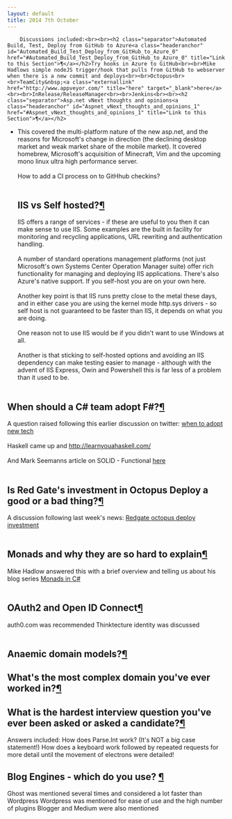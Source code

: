 ```yaml
---
layout: default
title: 2014 7th October
---
```


		Discussions included:<br><br><h2 class="separator">Automated Build, Test, Deploy from GitHub to Azure<a class="headeranchor" id="Automated_Build_Test_Deploy_from_GitHub_to_Azure_0" href="#Automated_Build_Test_Deploy_from_GitHub_to_Azure_0" title="Link to this Section">¶</a></h2>Try hooks in Azure to GitHub<br><br>Mike Hadlows simple nodeJS trigger/hook that pulls from GitHub to webserver when there is a new commit and deploys<br><br>Octopus<br><br>TeamCity&nbsp;<a class="externallink" href="http://www.appveyor.com/" title="here" target="_blank">here</a><br><br>InRelease/ReleaseManager<br><br>Jenkins<br><br><h2 class="separator">Asp.net vNext thoughts and opinions<a class="headeranchor" id="Aspnet_vNext_thoughts_and_opinions_1" href="#Aspnet_vNext_thoughts_and_opinions_1" title="Link to this Section">¶</a></h2>
- This covered the multi-platform nature of the new asp.net, and the reasons for Microsoft's change in direction (the declining desktop market and weak market share of the mobile market). It covered homebrew, Microsoft's acquisition of Minecraft, Vim and the upcoming mono linux ultra high performance server.<br><br>How to add a CI process on to GitHhub checkins?<br><br><h2 class="separator">IIS vs Self hosted?<a class="headeranchor" id="IIS_vs_Self_hosted_2" href="#IIS_vs_Self_hosted_2" title="Link to this Section">¶</a></h2>
IIS offers a range of services - if these are useful to you then it can make sense to use IIS. Some examples are the built in facility for monitoring and recycling applications, URL rewriting and authentication handling.<br><br>A number of standard operations management platforms (not just Microsoft's own Systems Center Operation Manager suite) offer rich functionality for managing and deploying IIS applications. There's also Azure's native support. If you self-host you are on your own here.<br><br>Another key point is that IIS runs pretty close to the metal these days, and in either case you are using the kernel mode http.sys drivers - so self host is not guaranteed to be faster than IIS, it depends on what you are doing. <br><br>One reason not to use IIS would be if you didn't want to use Windows at all.<br><br>Another is that sticking to self-hosted options and avoiding an IIS dependency can make testing easier to manage - although with the advent of IIS Express, Owin and Powershell this is far less of a problem than it used to be.<br><br>
<h2 class="separator">When should a C# team adopt F#?<a class="headeranchor" id="When_should_a_C_team_adopt_F_3" href="#When_should_a_C_team_adopt_F_3" title="Link to this Section">¶</a></h2>
A question raised following this earlier discussion on twitter: 
<a class="externallink" href="http://zombiecodekill.com/2014/08/31/when-to-learn-and-when-to-adopt-new-programming-tools-languages-and-other-tech/" title="when to adopt new tech" target="_blank">when to adopt new tech</a><br><br>Haskell came up and <a class="externallink" href="http://learnyouahaskell.com/" title="http://learnyouahaskell.com/" target="_blank">http://learnyouahaskell.com/</a><br><br>And Mark Seemanns article on SOLID - Functional <a class="externallink" href="http://blog.ploeh.dk/2014/03/10/solid-the-next-step-is-functional/" title="here" target="_blank">here</a><br><br><h2 class="separator">Is Red Gate's investment in Octopus Deploy a good or a bad thing?<a class="headeranchor" id="Is_Red_Gates_investment_in_Octopus_Deploy_a_good_or_a_bad_thing_4" href="#Is_Red_Gates_investment_in_Octopus_Deploy_a_good_or_a_bad_thing_4" title="Link to this Section">¶</a></h2>
A discussion following last week's news:
<a class="externallink" href="http://www.red-gate.com/delivery/deployment-manager/octopus-deploy" title="Redgate octopus deploy investment" target="_blank">Redgate octopus deploy investment</a><br><br><h2 class="separator">Monads and why they are so hard to explain<a class="headeranchor" id="Monads_and_why_they_are_so_hard_to_explain_5" href="#Monads_and_why_they_are_so_hard_to_explain_5" title="Link to this Section">¶</a></h2>
Mike Hadlow answered this with a brief overview and telling us about his blog series
<a class="externallink" href="http://mikehadlow.blogspot.co.uk/2011/01/monads-in-c1-introduction.html" title="Monads in C#" target="_blank">Monads in C#</a><br><br><h2 class="separator">OAuth2 and Open ID Connect<a class="headeranchor" id="OAuthC_and_Open_ID_Connect_6" href="#OAuthC_and_Open_ID_Connect_6" title="Link to this Section">¶</a></h2>auth0.com was recommended
Thinktecture identity was discussed<br><br><h2 class="separator">Anaemic domain models?<a class="headeranchor" id="Anaemic_domain_models_7" href="#Anaemic_domain_models_7" title="Link to this Section">¶</a></h2>
<h2 class="separator">What's the most complex domain you've ever worked in?<a class="headeranchor" id="Whats_the_most_complex_domain_youve_ever_worked_in_8" href="#Whats_the_most_complex_domain_youve_ever_worked_in_8" title="Link to this Section">¶</a></h2>
<h2 class="separator">What is the hardest interview question you've ever been asked or asked a candidate?<a class="headeranchor" id="What_is_the_hardest_interview_question_youve_ever_been_asked_or_asked_a_candidate_9" href="#What_is_the_hardest_interview_question_youve_ever_been_asked_or_asked_a_candidate_9" title="Link to this Section">¶</a></h2>
Answers included: 
How does Parse.Int work? (It's NOT a big case statement!)
How does a keyboard work followed by repeated requests for more detail until the movement of electrons were detailed!
<h2 class="separator">Blog Engines - which do you use? <a class="headeranchor" id="Blog_Engines_-_which_do_you_use_10" href="#Blog_Engines_-_which_do_you_use_10" title="Link to this Section">¶</a></h2>Ghost was mentioned several times and considered a lot faster than Wordpress
Wordpress was mentioned for ease of use and the high number of plugins
Blogger and Medium were also mentioned

	